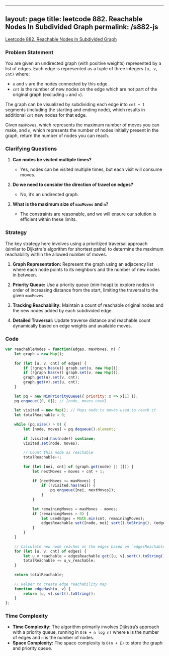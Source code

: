 
---
layout: page
title: leetcode 882. Reachable Nodes In Subdivided Graph
permalink: /s882-js
---
[Leetcode 882. Reachable Nodes In Subdivided Graph](https://algoadvance.github.io/algoadvance/l882)
### Problem Statement

You are given an undirected graph (with positive weights) represented by a list of edges. Each edge is represented as a tuple of three integers `(u, v, cnt)` where:

- `u` and `v` are the nodes connected by this edge.
- `cnt` is the number of new nodes on the edge which are not part of the original graph (excluding `u` and `v`).

The graph can be visualized by subdividing each edge into `cnt + 1` segments (including the starting and ending node), which results in additional `cnt` new nodes for that edge.

Given `maxMoves`, which represents the maximum number of moves you can make, and `n`, which represents the number of nodes initially present in the graph, return the number of nodes you can reach.

### Clarifying Questions

1. **Can nodes be visited multiple times?** 
   - Yes, nodes can be visited multiple times, but each visit will consume moves.
   
2. **Do we need to consider the direction of travel on edges?**
   - No, it’s an undirected graph.

3. **What is the maximum size of `maxMoves` and `n`?**
   - The constraints are reasonable, and we will ensure our solution is efficient within these limits.

### Strategy

The key strategy here involves using a prioritized traversal approach (similar to Dijkstra's algorithm for shortest paths) to determine the maximum reachability within the allowed number of moves.

1. **Graph Representation:** Represent the graph using an adjacency list where each node points to its neighbors and the number of new nodes in between.

2. **Priority Queue:** Use a priority queue (min-heap) to explore nodes in order of increasing distance from the start, limiting the traversal to the given `maxMoves`.

3. **Tracking Reachability:** Maintain a count of reachable original nodes and the new nodes added by each subdivided edge.

4. **Detailed Traversal:** Update traverse distance and reachable count dynamically based on edge weights and available moves.

### Code

```javascript
var reachableNodes = function(edges, maxMoves, n) {
    let graph = new Map();
    
    for (let [u, v, cnt] of edges) {
        if (!graph.has(u)) graph.set(u, new Map());
        if (!graph.has(v)) graph.set(v, new Map());
        graph.get(u).set(v, cnt);
        graph.get(v).set(u, cnt);
    }
    
    let pq = new MinPriorityQueue({ priority: x => x[1] });
    pq.enqueue([0, 0]); // [node, moves used]
    
    let visited = new Map(); // Maps node to moves used to reach it
    let totalReachable = 0;
    
    while (pq.size() > 0) {
        let [node, moves] = pq.dequeue().element;
        
        if (visited.has(node)) continue;
        visited.set(node, moves);
        
        // Count this node as reachable
        totalReachable++;
        
        for (let [nei, cnt] of (graph.get(node) || [])) {
            let nextMoves = moves + cnt + 1;
            
            if (nextMoves <= maxMoves) {
                if (!visited.has(nei)) {
                    pq.enqueue([nei, nextMoves]);
                }
            }
            
            let remainingMoves = maxMoves - moves;
            if (remainingMoves > 0) {
                let usedEdges = Math.min(cnt, remainingMoves);
                edgesReachable.set([node, nei].sort().toString(), (edgesReachable.get([node, nei].sort().toString()) || 0) + usedEdges);
            }
        }
    }
    
    // Calculate new node reaches on the edges based on `edgesReachable`
    for (let [u, v, cnt] of edges) {
        let u_v_reachable = edgesReachable.get([u, v].sort().toString()) || 0;
        totalReachable += u_v_reachable;
    }
    
    return totalReachable;
    
    // Helper to create edge reachability map
    function edgeHash(u, v) {
        return [u, v].sort().toString();
    }
};
```

### Time Complexity

- **Time Complexity:** The algorithm primarily involves Dijkstra’s approach with a priority queue, running in `O(E + n log n)` where `E` is the number of edges and `n` is the number of nodes.
- **Space Complexity:** The space complexity is `O(n + E)` to store the graph and priority queue.